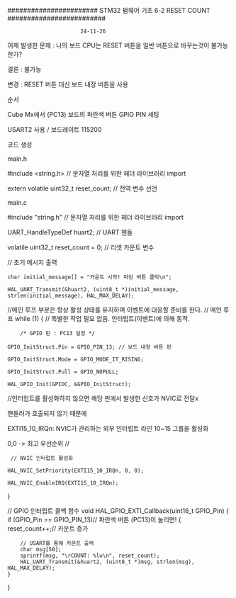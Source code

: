 ####################### STM32 펌웨어 기초 6-2 RESET COUNT #########################


                           24-11-26 


어제 발생한 문제 : 나의 보드 CPU는 RESET 버튼을 일반 버튼으로 바꾸는것이 불가능한가? 

결론 : 불가능 

변경 : RESET 버튼 대신 보드 내장 버튼을 사용 

순서

Cube Mx에서 (PC13) 보드의 파란색 버튼 GPIO PIN 세팅 

USART2 사용 / 보드레이트 115200 

코드 생성 

main.h 

#include <string.h> // 문자열 처리를 위한 헤더 라이브러리 import 

extern volatile uint32_t reset_count; // 전역 변수 선언

main.c

#include "string.h" // 문자열 처리를 위한 헤더 라이브러리 import

UART_HandleTypeDef huart2; // UART 핸들

volatile uint32_t reset_count = 0; // 리셋 카운트 변수

// 초기 메시지 출력

    char initial_message[] = "카운트 시작! 파란 버튼 클릭\n";
    
    HAL_UART_Transmit(&huart2, (uint8_t *)initial_message, strlen(initial_message), HAL_MAX_DELAY);

//메인 루프 부분은 항상 활성 상태를 유지하며 이벤트에 대응할 준비를 한다.
 // 메인 루프
    while (1)
    {
        // 특별한 작업 필요 없음. 인터럽트(이벤트)에 의해 동작.


        /* GPIO 핀 : PC13 설정 */
        
    GPIO_InitStruct.Pin = GPIO_PIN_13; // 보드 내장 버튼 핀
    
    GPIO_InitStruct.Mode = GPIO_MODE_IT_RISING;
    
    GPIO_InitStruct.Pull = GPIO_NOPULL;
    
    HAL_GPIO_Init(GPIOC, &GPIO_InitStruct);

//인터럽트를 활성화하지 않으면 해당 핀에서 발생한 신호가 NVIC로 전달x

핸들러가 호출되지 않기 때문에 

EXTI15_10_IRQn: NVIC가 관리하는 외부 인터럽트 라인 10~15 그룹을 활성화

0,0 -> 최고 우선순위 //

     // NVIC 인터럽트 활성화 
     
    HAL_NVIC_SetPriority(EXTI15_10_IRQn, 0, 0);
    
    HAL_NVIC_EnableIRQ(EXTI15_10_IRQn);
}


// GPIO 인터럽트 콜백 함수
void HAL_GPIO_EXTI_Callback(uint16_t GPIO_Pin)
{
    if (GPIO_Pin == GPIO_PIN_13)// 파란색 버튼 (PC13)이 눌리면! 
    {
        reset_count++;// 카운트 증가

        // USART를 통해 카운트 출력
        char msg[50];
        sprintf(msg, "\rCOUNT: %lu\n", reset_count);
        HAL_UART_Transmit(&huart2, (uint8_t *)msg, strlen(msg), HAL_MAX_DELAY);
    }
}

        

     

